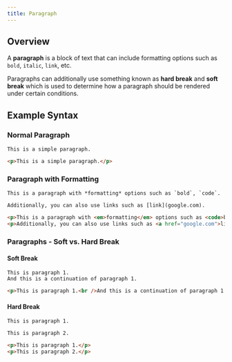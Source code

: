 ```yaml
---
title: Paragraph
---
```


## Overview

A **paragraph** is a block of text that can include formatting options such as `bold`, `italic`, `link`, etc.

Paragraphs can additionally use something known as **hard break** and **soft break** which is used to determine how a paragraph should be rendered under certain conditions.

## Example Syntax

### Normal Paragraph

```text
This is a simple paragraph.
```

```html
<p>This is a simple paragraph.</p>
```

### Paragraph with Formatting

```text
This is a paragraph with *formatting* options such as `bold`, `code`.

Additionally, you can also use links such as [link](google.com).
```

```html
<p>This is a paragraph with <em>formatting</em> options such as <code>bold</code>, <code>code</code>.</p>
<p>Additionally, you can also use links such as <a href="google.com">link</a>.</p>
```

### Paragraphs - Soft vs. Hard Break

#### Soft Break

```text
This is paragraph 1.
And this is a continuation of paragraph 1.
```

```html
<p>This is paragraph 1.<br />And this is a continuation of paragraph 1.</p>
```

#### Hard Break

```text
This is paragraph 1.

This is paragraph 2.
```

```html
<p>This is paragraph 1.</p>
<p>This is paragraph 2.</p>
```
